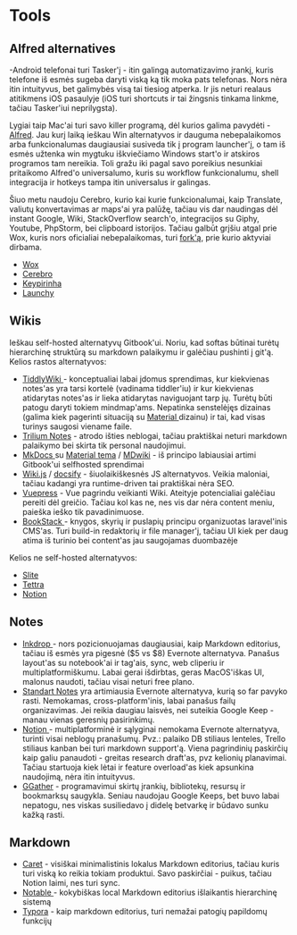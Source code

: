 # Tools

## Alfred alternatives

-Android telefonai turi Tasker'į - itin galingą automatizavimo įrankį, kuris telefone iš esmės sugeba daryti viską ką tik moka pats telefonas. Nors nėra itin intuityvus, bet galimybės visą tai tiesiog atperka. Ir jis neturi realaus atitikmens iOS pasaulyje \(iOS turi shortcuts ir tai žingsnis tinkama linkme, tačiau Tasker'iui neprilygsta\). 

Lygiai taip Mac'ai turi savo killer programą, dėl kurios galima pavydėti - [Alfred](https://www.alfredapp.com/). Jau kurį laiką ieškau Win alternatyvos ir dauguma nebepalaikomos arba funkcionalumas daugiausiai susiveda tik į program launcher'į, o tam iš esmės užtenka win mygtuku iškviečiamo Windows start'o ir atskiros programos tam nereikia. Toli gražu iki pagal savo poreikius nesunkiai pritaikomo Alfred'o universalumo, kuris su workflow funkcionalumu, shell integracija ir hotkeys tampa itin universalus ir galingas. 

Šiuo metu naudoju Cerebro, kurio kai kurie funkcionalumai, kaip Translate, valiutų konvertavimas ar maps'ai yra palūžę, tačiau vis dar naudingas dėl instant Google, Wiki, StackOverflow search'o, integracijos su Giphy, Youtube, PhpStorm, bei clipboard istorijos. Tačiau galbūt grįšiu atgal prie Wox, kuris nors oficialiai nebepalaikomas, turi [fork'ą](https://github.com/jjw24/Wox/releases), prie kurio aktyviai dirbama.

* [Wox](http://www.wox.one/)
* [Cerebro](https://cerebroapp.com/)
* [Keypirinha](https://keypirinha.com/)
* [Launchy](http://www.launchy.net/)

## Wikis

Ieškau self-hosted alternatyvų Gitbook'ui. Noriu, kad softas būtinai turėtų hierarchinę struktūrą su markdown palaikymu ir galėčiau pushinti į git'ą. Kelios rastos alternatyvos:

* [TiddlyWiki ](https://tiddlywiki.com/)- konceptualiai labai įdomus sprendimas, kur kiekvienas notes'as yra tarsi kortelė \(vadinama tiddler'iu\) ir kur kiekvienas atidarytas notes'as ir lieka atidarytas naviguojant tarp jų. Turėtų būti patogu daryti tokiem mindmap'ams. Nepatinka senstelėjęs dizainas \(galima kiek pagerinti situaciją su [Material ](http://demo.santosa.family/)dizainu\) ir tai, kad visas turinys saugosi viename faile.
* [Trilium Notes](https://github.com/zadam/trilium) - atrodo išties neblogai, tačiau praktiškai neturi markdown palaikymo bei skirta tik personal naudojimui.
* [MkDocs ](https://www.mkdocs.org/#mkdocs)su [Material tema](https://squidfunk.github.io/mkdocs-material/) / [MDwiki](http://dynalon.github.io/mdwiki/#!index.md) - iš principo labiausiai artimi Gitbook'ui selfhosted sprendimai
* [Wiki.js](https://wiki.js.org/) / [docsify](https://docsify.js.org/#/?id=docsify) - šiuolaikiškesnės JS alternatyvos. Veikia maloniai, tačiau kadangi yra runtime-driven tai praktiškai nėra SEO.
* [Vuepress](https://vuepress.vuejs.org/) - Vue pagrindu veikianti Wiki. Ateityje potencialiai galėčiau pereiti dėl greičio. Tačiau kol kas ne, nes vis dar nėra content meniu, paieška ieško tik pavadinimuose.
* [BookStack ](https://www.bookstackapp.com)- knygos, skyrių ir puslapių principu organizuotas laravel'inis CMS'as. Turi build-in redaktorių ir file manager'į, tačiau UI kiek per daug atima iš turinio bei content'as jau saugojamas duombazėje

Kelios ne self-hosted alternatyvos:

* [Slite](https://slite.com/features)
* [Tettra](https://tettra.co/)
* [Notion](https://notion.so)

## Notes

* [Inkdrop ](https://inkdrop.app/)- nors pozicionuojamas daugiausiai, kaip Markdown editorius, tačiau iš esmės yra pigesnė \($5 vs $8\) Evernote alternatyva. Panašus layout'as su notebook'ai ir tag'ais, sync, web cliperiu ir multiplatformiškumu. Labai gerai išdirbtas, geras MacOS'iškas UI, malonus naudoti, tačiau visai neturi free plano.
* [Standart Notes](https://standardnotes.org/) yra artimiausia Evernote alternatyva, kurią so far pavyko rasti. Nemokamas, cross-platform'inis, labai panašus failų organizavimas. Jei reikia daugiau laisvės, nei suteikia Google Keep - manau vienas geresnių pasirinkimų.
* [Notion ](https://www.notion.so)- multiplatforminė ir sąlyginai nemokama Evernote alternatyva, turinti visai neblogų pranašumų. Pvz.: palaiko DB stiliaus lenteles, Trello stiliaus kanban bei turi markdown support'ą. Viena pagrindinių paskirčių kaip galiu panaudoti - greitas research draft'as, pvz kelionių planavimai. Tačiau startuoja kiek lėtai ir feature overload'as kiek apsunkina naudojimą, nėra itin intuityvus. 
* [GGather](https://ggather.com/all) - programavimui skirtų įrankių, bibliotekų, resursų ir bookmarksų saugykla. Seniau naudojau Google Keeps, bet buvo labai nepatogu, nes viskas susiliedavo į didelę betvarkę ir būdavo sunku kažką rasti.

## Markdown

* [Caret](https://caret.io/) - visiškai minimalistinis lokalus Markdown editorius, tačiau kuris turi viską ko reikia tokiam produktui. Savo paskirčiai - puikus, tačiau Notion laimi, nes turi sync.
* [Notable ](https://github.com/notable/notable)- kokybiškas local Markdown editorius išlaikantis hierarchinę sistemą
* [Typora](https://typora.io/) - kaip markdown editorius, turi nemažai patogių papildomų funkcijų



